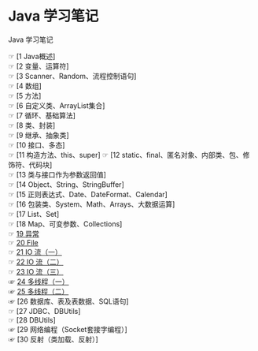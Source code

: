 # Java 学习笔记
Java 学习笔记

☞ [1 Java概述]  
☞ [2 变量、运算符]  
☞ [3 Scanner、Random、流程控制语句]  
☞ [4 数组]  
☞ [5 方法]  
☞ [6 自定义类、ArrayList集合]  
☞ [7 循环、基础算法]  
☞ [8 类、封装]  
☞ [9 继承、抽象类]  
☞ [10 接口、多态]  
☞ [11 构造方法、this、super]
☞ [12 static、final、匿名对象、内部类、包、修饰符、代码块]  
☞ [13 类与接口作为参数返回值]  
☞ [14 Object、String、StringBuffer]  
☞ [15 正则表达式、Date、DateFormat、Calendar]  
☞ [16 包装类、System、Math、Arrays、大数据运算]  
☞ [17 List、Set]  
☞ [18 Map、可变参数、Collections]  
☞ [19 异常](https://github.com/AcherLi/Java/blob/master/doc/19%20%E5%BC%82%E5%B8%B8.md)  
☞ [20 File](https://github.com/AcherLi/Java/master/doc/20%20File.md)  
☞ [21 IO 流（一）](https://github.com/AcherLi/Java/blob/master/doc/21%20IO%20%E6%B5%81%EF%BC%88%E4%B8%80%EF%BC%89.md)  
☞ [22 IO 流（二）](https://github.com/AcherLi/Java/blob/master/doc/22%20IO%20%E6%B5%81%EF%BC%88%E4%BA%8C%EF%BC%89.md)  
☞ [23 IO 流（三）](https://github.com/AcherLi/Java/blob/master/doc/23%20IO%20%E6%B5%81%EF%BC%88%E4%B8%89%EF%BC%89.md)  
☞ [24 多线程（一）](https://github.com/AcherLi/java-notes/blob/master/doc/24%20%E5%A4%9A%E7%BA%BF%E7%A8%8B%EF%BC%88%E4%B8%80%EF%BC%89.md)  
☞ [25 多线程（二）](https://github.com/AcherLi/java-notes/blob/master/doc/25%20%E5%A4%9A%E7%BA%BF%E7%A8%8B%EF%BC%88%E4%BA%8C%EF%BC%89.md)  
☞ [26 数据库、表及表数据、SQL语句]  
☞ [27 JDBC、DBUtils]  
☞ [28 DBUtils]  
☞ [29 网络编程（Socket套接字编程）]  
☞ [30 反射（类加载、反射）]  
